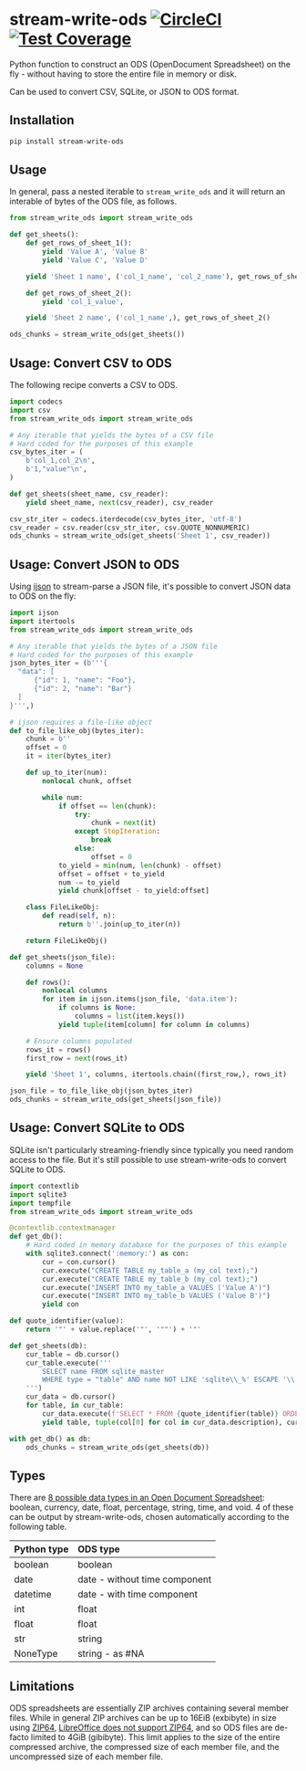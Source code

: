 # stream-write-ods [![CircleCI](https://circleci.com/gh/uktrade/stream-write-ods.svg?style=shield)](https://circleci.com/gh/uktrade/stream-write-ods) [![Test Coverage](https://api.codeclimate.com/v1/badges/1a894f9bd9860544b409/test_coverage)](https://codeclimate.com/github/uktrade/stream-write-ods/test_coverage)

Python function to construct an ODS (OpenDocument Spreadsheet) on the fly - without having to store the entire file in memory or disk.

Can be used to convert CSV, SQLite, or JSON to ODS format.


## Installation

```bash
pip install stream-write-ods
```


## Usage

In general, pass a nested iterable to `stream_write_ods` and it will return an interable of bytes of the ODS file, as follows.

```python
from stream_write_ods import stream_write_ods

def get_sheets():
    def get_rows_of_sheet_1():
        yield 'Value A', 'Value B'
        yield 'Value C', 'Value D'

    yield 'Sheet 1 name', ('col_1_name', 'col_2_name'), get_rows_of_sheet_1()

    def get_rows_of_sheet_2():
        yield 'col_1_value',

    yield 'Sheet 2 name', ('col_1_name',), get_rows_of_sheet_2()

ods_chunks = stream_write_ods(get_sheets())
```


## Usage: Convert CSV to ODS

The following recipe converts a CSV to ODS.

```python
import codecs
import csv
from stream_write_ods import stream_write_ods

# Any iterable that yields the bytes of a CSV file
# Hard coded for the purposes of this example
csv_bytes_iter = (
    b'col_1,col_2\n',
    b'1,"value"\n',
)

def get_sheets(sheet_name, csv_reader):
    yield sheet_name, next(csv_reader), csv_reader

csv_str_iter = codecs.iterdecode(csv_bytes_iter, 'utf-8')
csv_reader = csv.reader(csv_str_iter, csv.QUOTE_NONNUMERIC)
ods_chunks = stream_write_ods(get_sheets('Sheet 1', csv_reader))
```


## Usage: Convert JSON to ODS

Using [ijson](https://github.com/ICRAR/ijson) to stream-parse a JSON file, it's possible to convert JSON data to ODS on the fly:

```python
import ijson
import itertools
from stream_write_ods import stream_write_ods

# Any iterable that yields the bytes of a JSON file
# Hard coded for the purposes of this example
json_bytes_iter = (b'''{
  "data": [
      {"id": 1, "name": "Foo"},
      {"id": 2, "name": "Bar"}
  ]
}''',)

# ijson requires a file-like object
def to_file_like_obj(bytes_iter):
    chunk = b''
    offset = 0
    it = iter(bytes_iter)

    def up_to_iter(num):
        nonlocal chunk, offset

        while num:
            if offset == len(chunk):
                try:
                    chunk = next(it)
                except StopIteration:
                    break
                else:
                    offset = 0
            to_yield = min(num, len(chunk) - offset)
            offset = offset + to_yield
            num -= to_yield
            yield chunk[offset - to_yield:offset]

    class FileLikeObj:
        def read(self, n):
            return b''.join(up_to_iter(n))

    return FileLikeObj()

def get_sheets(json_file):
    columns = None

    def rows():
        nonlocal columns
        for item in ijson.items(json_file, 'data.item'):
            if columns is None:
                columns = list(item.keys())
            yield tuple(item[column] for column in columns)

    # Ensure columns populated
    rows_it = rows()
    first_row = next(rows_it)

    yield 'Sheet 1', columns, itertools.chain((first_row,), rows_it)

json_file = to_file_like_obj(json_bytes_iter)
ods_chunks = stream_write_ods(get_sheets(json_file))
```


## Usage: Convert SQLite to ODS

SQLite isn't particularly streaming-friendly since typically you need random access to the file. But it's still possible to use stream-write-ods to convert SQLite to ODS.

```python
import contextlib
import sqlite3
import tempfile
from stream_write_ods import stream_write_ods

@contextlib.contextmanager
def get_db():
    # Hard coded in memory database for the purposes of this example
    with sqlite3.connect(':memory:') as con:
        cur = con.cursor()
        cur.execute("CREATE TABLE my_table_a (my_col text);")
        cur.execute("CREATE TABLE my_table_b (my_col text);")
        cur.execute("INSERT INTO my_table_a VALUES ('Value A')")
        cur.execute("INSERT INTO my_table_b VALUES ('Value B')")
        yield con

def quote_identifier(value):
    return '"' + value.replace('"', '""') + '"'

def get_sheets(db):
    cur_table = db.cursor()
    cur_table.execute('''
        SELECT name FROM sqlite_master
        WHERE type = "table" AND name NOT LIKE 'sqlite\\_%' ESCAPE '\\'
    ''')
    cur_data = db.cursor()
    for table, in cur_table:
        cur_data.execute(f'SELECT * FROM {quote_identifier(table)} ORDER BY rowid')
        yield table, tuple(col[0] for col in cur_data.description), cur_data

with get_db() as db:
    ods_chunks = stream_write_ods(get_sheets(db))
```


## Types

There are [8 possible data types in an Open Document Spreadsheet](https://docs.oasis-open.org/office/v1.2/os/OpenDocument-v1.2-os-part1.html#attribute-office_value-type): boolean, currency, date, float, percentage, string, time, and void. 4 of these can be output by stream-write-ods, chosen automatically according to the following table.

| Python type | ODS type                      |
|:------------|:------------------------------|
| boolean     | boolean                       |
| date        | date - without time component |
| datetime    | date - with time component    |
| int         | float                         |
| float       | float                         |
| str         | string                        |
| NoneType    | string - as #NA               |


## Limitations

ODS spreadsheets are essentially ZIP archives containing several member files. While in general ZIP archives can be up to 16EiB (exbibyte) in size using [ZIP64](https://en.wikipedia.org/wiki/ZIP_(file_format)#ZIP64), [LibreOffice does not support ZIP64](https://bugs.documentfoundation.org/show_bug.cgi?id=128244), and so ODS files are de-facto limited to 4GiB (gibibyte). This limit applies to the size of the entire compressed archive, the compressed size of each member file, and the uncompressed size of each member file.
